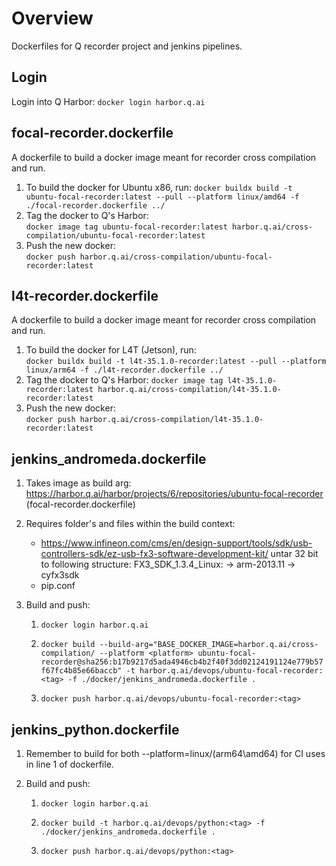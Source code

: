 # Overview
Dockerfiles for Q recorder project and jenkins pipelines.

## Login
Login into Q Harbor: `docker login harbor.q.ai`

## focal-recorder.dockerfile
A dockerfile to build a docker image meant for recorder cross compilation and run.  
1. To build the docker for Ubuntu x86, run:
`docker buildx build -t ubuntu-focal-recorder:latest --pull --platform linux/amd64 -f ./focal-recorder.dockerfile ../`
2. Tag the docker to Q's Harbor:  
`docker image tag ubuntu-focal-recorder:latest harbor.q.ai/cross-compilation/ubuntu-focal-recorder:latest`  
3. Push the new docker:  
`docker push harbor.q.ai/cross-compilation/ubuntu-focal-recorder:latest`  
## l4t-recorder.dockerfile
A dockerfile to build a docker image meant for recorder cross compilation and run.  
1. To build the docker for L4T (Jetson), run:  
`docker buildx build -t l4t-35.1.0-recorder:latest --pull --platform linux/arm64 -f ./l4t-recorder.dockerfile ../`  
2. Tag the docker to Q's Harbor:
`docker image tag l4t-35.1.0-recorder:latest harbor.q.ai/cross-compilation/l4t-35.1.0-recorder:latest`  
3. Push the new docker:  
`docker push harbor.q.ai/cross-compilation/l4t-35.1.0-recorder:latest`  

## jenkins_andromeda.dockerfile

1.  Takes image as build arg:
    https://harbor.q.ai/harbor/projects/6/repositories/ubuntu-focal-recorder (focal-recorder.dockerfile)

2. Requires folder's and files within the build context:
    * https://www.infineon.com/cms/en/design-support/tools/sdk/usb-controllers-sdk/ez-usb-fx3-software-development-kit/ untar 32 bit to following structure: 
    FX3_SDK_1.3.4_Linux:
        -> arm-2013.11
        -> cyfx3sdk
    * pip.conf

3. Build and push: 

    1. `docker login harbor.q.ai`

    2. `docker build --build-arg="BASE_DOCKER_IMAGE=harbor.q.ai/cross-compilation/ --platform <platform> ubuntu-focal-recorder@sha256:b17b9217d5ada4946cb4b2f40f3dd02124191124e779b57f67fc4b85e66baccb" -t harbor.q.ai/devops/ubuntu-focal-recorder:<tag> -f ./docker/jenkins_andromeda.dockerfile .`


    3. `docker push harbor.q.ai/devops/ubuntu-focal-recorder:<tag>`  

## jenkins_python.dockerfile

1.  Remember to build for both --platform=linux/(arm64\amd64) for CI uses in line 1 of dockerfile.

2. Build and push: 

    1. `docker login harbor.q.ai`

    2. `docker build -t harbor.q.ai/devops/python:<tag> -f ./docker/jenkins_andromeda.dockerfile .`

    3. `docker push harbor.q.ai/devops/python:<tag>`  